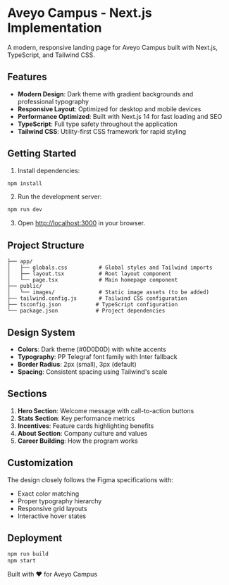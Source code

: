 # Aveyo Campus - Next.js Implementation

A modern, responsive landing page for Aveyo Campus built with Next.js, TypeScript, and Tailwind CSS.

## Features

- **Modern Design**: Dark theme with gradient backgrounds and professional typography
- **Responsive Layout**: Optimized for desktop and mobile devices
- **Performance Optimized**: Built with Next.js 14 for fast loading and SEO
- **TypeScript**: Full type safety throughout the application
- **Tailwind CSS**: Utility-first CSS framework for rapid styling

## Getting Started

1. Install dependencies:
```bash
npm install
```

2. Run the development server:
```bash
npm run dev
```

3. Open [http://localhost:3000](http://localhost:3000) in your browser.

## Project Structure

```
├── app/
│   ├── globals.css          # Global styles and Tailwind imports
│   ├── layout.tsx           # Root layout component
│   └── page.tsx             # Main homepage component
├── public/
│   └── images/              # Static image assets (to be added)
├── tailwind.config.js       # Tailwind CSS configuration
├── tsconfig.json           # TypeScript configuration
└── package.json            # Project dependencies
```

## Design System

- **Colors**: Dark theme (#0D0D0D) with white accents
- **Typography**: PP Telegraf font family with Inter fallback
- **Border Radius**: 2px (small), 3px (default)
- **Spacing**: Consistent spacing using Tailwind's scale

## Sections

1. **Hero Section**: Welcome message with call-to-action buttons
2. **Stats Section**: Key performance metrics
3. **Incentives**: Feature cards highlighting benefits
4. **About Section**: Company culture and values
5. **Career Building**: How the program works

## Customization

The design closely follows the Figma specifications with:
- Exact color matching
- Proper typography hierarchy
- Responsive grid layouts
- Interactive hover states

## Deployment

```bash
npm run build
npm start
```

Built with ❤️ for Aveyo Campus
